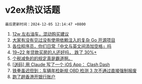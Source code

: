 # v2ex热议话题

`最后更新时间：2024-12-05 12:14:47 +0800`

1. [12w 左右油车，混动购买建议](https://www.v2ex.com/t/1094933)
1. [大家有没有见过没有使用依赖注入的复杂 Go 开源项目](https://www.v2ex.com/t/1094915)
1. [各位程序员，你们日常「中文与英文间添加空格」吗](https://www.v2ex.com/t/1094914)
1. [19~22 年贷款买房的人还好吗， 跌了 30%+](https://www.v2ex.com/t/1095136)
1. [个税减免的的规定真是霸道啊。](https://www.v2ex.com/t/1095121)
1. [[送码] 用 Claude 写了一个 iOS App： Clash Dash](https://www.v2ex.com/t/1095032)
1. [铁拳虽迟但到：车辆年检新规 OBD 检测 3 次不通过直接强制报废](https://www.v2ex.com/t/1095129)
1. [跑了趟香港开银行账户](https://www.v2ex.com/t/1095112)

